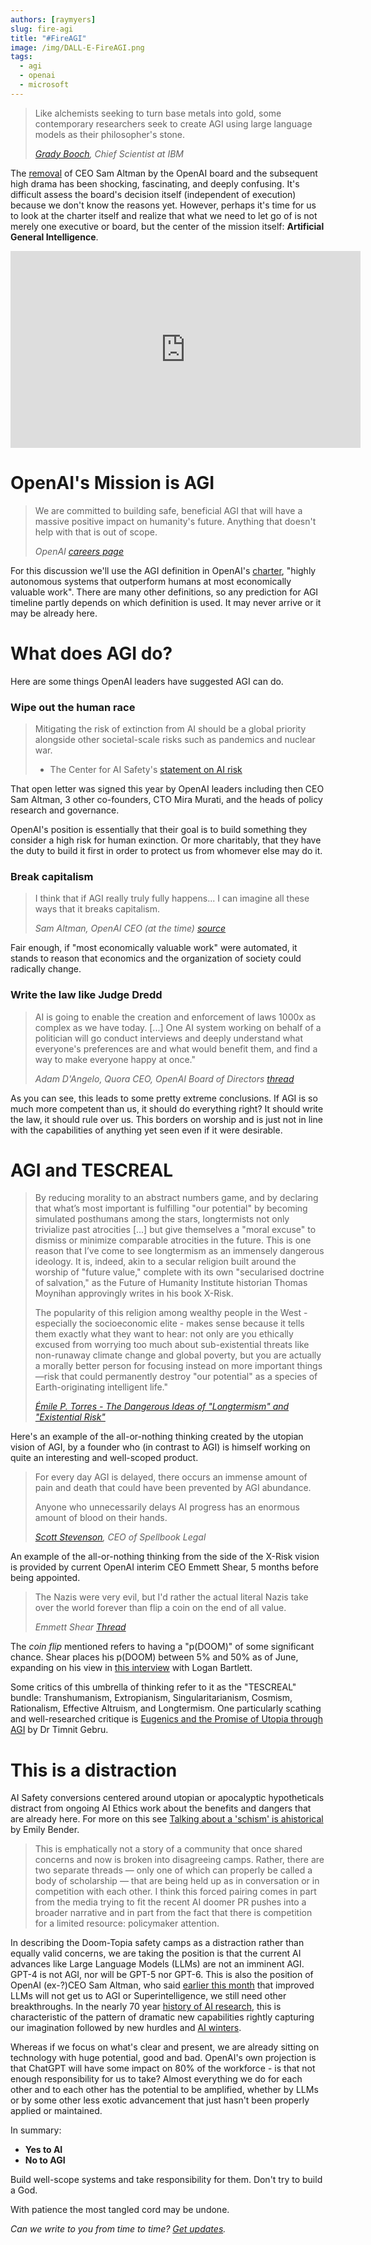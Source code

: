 ```yaml
---
authors: [raymyers]
slug: fire-agi
title: "#FireAGI"
image: /img/DALL-E-FireAGI.png
tags:
  - agi
  - openai
  - microsoft
---
```


> Like alchemists seeking to turn base metals into gold, some contemporary researchers seek to create AGI using large language models as their philosopher's stone.
>
> *[Grady Booch](https://twitter.com/Grady_Booch/status/1726099036422488255), Chief Scientist at IBM*


The [removal](https://en.wikipedia.org/wiki/Removal_of_Sam_Altman_from_OpenAI) of CEO Sam Altman by the OpenAI board and the subsequent high drama has been shocking, fascinating, and deeply confusing. It's difficult assess the board's decision itself (independent of execution) because we don't know the reasons yet. However, perhaps it's time for us to look at the charter itself and realize that what we need to let go of is not merely one executive or board, but the center of the mission itself: **Artificial General Intelligence**.

<iframe width="560" height="315" src="https://www.youtube.com/embed/RcHDZbCM1u8" frameborder="0" allow="accelerometer; autoplay; encrypted-media; gyroscope; picture-in-picture" allowfullscreen></iframe>


# OpenAI's Mission is AGI
> We are committed to building safe, beneficial AGI that will have a massive positive impact on humanity's future. Anything that doesn't help with that is out of scope.
>
> *OpenAI [careers page](https://openai.com/careers)*

For this discussion we'll use the AGI definition in OpenAI's [charter](https://openai.com/charter), "highly autonomous systems that outperform humans at most economically valuable work". There are many other definitions, so any prediction for AGI timeline partly depends on which definition is used. It may never arrive or it may be already here.

# What does AGI do?

Here are some things OpenAI leaders have suggested AGI can do.

### Wipe out the human race

> Mitigating the risk of extinction from AI should be a global priority alongside other societal-scale risks such as pandemics and nuclear war.
>
> - The Center for AI Safety's [statement on AI risk](https://www.safe.ai/statement-on-ai-risk)

That open letter was signed this year by OpenAI leaders including then CEO Sam Altman, 3 other co-founders, CTO Mira Murati, and the heads of policy research and governance.

OpenAI's position is essentially that their goal is to build something they consider a high risk for human exinction. Or more charitably, that they have the duty to build it first in order to protect us from whomever else may do it.

### Break capitalism

> I think that if AGI really truly fully happens... I can imagine all these ways that it breaks capitalism.
>
> *Sam Altman, OpenAI CEO (at the time) [source](https://www.forbes.com/sites/alexkonrad/2023/02/03/exclusive-openai-sam-altman-chatgpt-agi-google-search)*

Fair enough, if "most economically valuable work" were automated, it stands to reason that economics and the organization of society could radically change.

### Write the law like Judge Dredd

> AI is going to enable the creation and enforcement of laws 1000x as complex as we have today. [...] One AI system working on behalf of a politician will go conduct interviews and deeply understand what everyone's preferences are and what would benefit them, and find a way to make everyone happy at once."
>
> *Adam D'Angelo, Quora CEO, OpenAI Board of Directors [thread](https://twitter.com/adamdangelo/status/1649862825706426368)*

As you can see, this leads to some pretty extreme conclusions. If AGI is so much more competent than us, it should do everything right? It should write the law, it should rule over us. This borders on worship and is just not in line with the capabilities of anything yet seen even if it were desirable.

# AGI and TESCREAL

> By reducing morality to an abstract numbers game, and by declaring that what’s most important is fulfilling "our potential" by becoming simulated posthumans among the stars, longtermists not only trivialize past atrocities [...] but give themselves a "moral excuse" to dismiss or minimize comparable atrocities in the future. This is one reason that I’ve come to see longtermism as an immensely dangerous ideology. It is, indeed, akin to a secular religion built around the worship of "future value," complete with its own "secularised doctrine of salvation," as the Future of Humanity Institute historian Thomas Moynihan approvingly writes in his book X-Risk.
>
> The popularity of this religion among wealthy people in the West - especially the socioeconomic elite - makes sense because it tells them exactly what they want to hear: not only are you ethically excused from worrying too much about sub-existential threats like non-runaway climate change and global poverty, but you are actually a morally better person for focusing instead on more important things—risk that could permanently destroy "our potential" as a species of Earth-originating intelligent life."
>
> *[Émile P. Torres - The Dangerous Ideas of "Longtermism" and "Existential Risk"](https://www.currentaffairs.org/2021/07/the-dangerous-ideas-of-longtermism-and-existential-risk)*

Here's an example of the all-or-nothing thinking created by the utopian vision of AGI, by a founder who (in contrast to AGI) is himself working on quite an interesting and well-scoped product.

> For every day AGI is delayed, there occurs an immense amount of pain and death that could have been prevented by AGI abundance.
>
> Anyone who unnecessarily delays AI progress has an enormous amount of blood on their hands.
>
> *[Scott Stevenson](https://twitter.com/scottastevenson/status/1726692382182404484), CEO of Spellbook Legal*

An example of the all-or-nothing thinking from the side of the X-Risk vision is provided by current OpenAI interim CEO Emmett Shear, 5 months before being appointed.

> The Nazis were very evil, but I'd rather the actual literal Nazis take over the world forever than flip a coin on the end of all value.
>
> *Emmett Shear [Thread](https://twitter.com/eshear/status/1664375903223427072)*

The *coin flip* mentioned refers to having a "p(DOOM)" of some significant chance. Shear places his p(DOOM) between 5% and 50% as of June, expanding on his view in [this interview](https://www.youtube.com/watch?v=jZ2xw_1_KHY) with Logan Bartlett.

Some critics of this umbrella of thinking refer to it as the "TESCREAL" bundle: Transhumanism, Extropianism, Singularitarianism, Cosmism, Rationalism, Effective Altruism, and Longtermism. One particularly scathing and well-researched critique is [Eugenics and the Promise of Utopia through AGI](https://www.youtube.com/watch?v=P7XT4TWLzJw) by Dr Timnit Gebru.

# This is a distraction

AI Safety conversions centered around utopian or apocalyptic hypotheticals distract from ongoing AI Ethics work about the benefits and dangers that are already here. For more on this see [Talking about a 'schism' is ahistorical](https://medium.com/@emilymenonbender/talking-about-a-schism-is-ahistorical-3c454a77220f) by Emily Bender.

> This is emphatically not a story of a community that once shared concerns and now is broken into disagreeing camps. Rather, there are two separate threads — only one of which can properly be called a body of scholarship — that are being held up as in conversation or in competition with each other. I think this forced pairing comes in part from the media trying to fit the recent AI doomer PR pushes into a broader narrative and in part from the fact that there is competition for a limited resource: policymaker attention.

In describing the Doom-Topia safety camps as a distraction rather than equally valid concerns, we are taking the position is that the current AI advances like Large Language Models (LLMs) are not an imminent AGI. GPT-4 is not AGI, nor will be GPT-5 nor GPT-6. This is also the position of OpenAI (ex-?)CEO Sam Altman, who said [earlier this month](https://www.thestreet.com/technology/openai-ceo-sam-altman-says-that-chatgpt-is-not-the-way-to-superintelligence) that improved LLMs will not get us to AGI or Superintelligence, we still need other breakthroughs. In the nearly 70 year [history of AI research](https://sitn.hms.harvard.edu/flash/2017/history-artificial-intelligence), this is characteristic of the pattern of dramatic new capabilities rightly capturing our imagination followed by new hurdles and [AI winters](https://en.wikipedia.org/wiki/AI_winter).

Whereas if we focus on what's clear and present, we are already sitting on technology with huge potential, good and bad. OpenAI's own projection is that ChatGPT will have some impact on 80% of the workforce - is that not enough responsibility for us to take? Almost everything we do for each other and to each other has the potential to be amplified, whether by LLMs or by some other less exotic advancement that just hasn't been properly applied or maintained.

In summary:

* **Yes to AI**
* **No to AGI**

Build well-scope systems and take responsibility for them. Don't try to build a God.

With patience the most tangled cord may be undone.

*Can we write to you from time to time? [Get updates](/#get-updates).*


